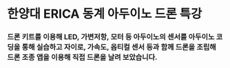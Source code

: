 # 한양대 ERICA 동계 아두이노 드론 특강
### 드론 키트를 이용해 LED, 가변저항, 모터 등 아두이노의 센서를 아두이노 코딩을 통해 실습하고 자이로, 가속도, 옵티컬 센서 등과 함께 드론을 조립해 드론 조종 앱을 이용해 직접 드론을 날려 보았습니다.

